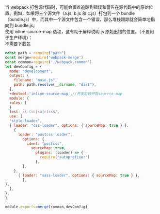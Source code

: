当 webpack 打包源代码时，可能会很难追踪到错误和警告在源代码中的原始位置。例如，如果将三个源文件（a.js, b.js 和 c.js）打包到一个 bundle（bundle.js）中，而其中一个源文件包含一个错误，那么堆栈跟踪就会简单地指向到 bundle.js。<br />使用 inline-source-map 选项，这有助于解释说明 js 原始出错的位置。（不要用于生产环境）：<br />不需要下载包
```javascript
const path = require("path")
const merge=require('webpack-merge')
const common=require('./webpack.common')
let devConfig = {
  mode: "development",
  output: {
    filename: "main.js",
    path: path.resolve(__dirname, "dist"),
  },
  +devtool:'inline-source-map',//开发阶段开启sourrce-map
  module: {
  rules: [
  {
  test: /\.(sc|sa|c)ss$/,
  use: [
  'style-loader',
  { loader: "css-loader", options: { sourceMap: true } },
    {
      loader: "postcss-loader",
        options: {
          ident: "postcss",
            sourceMap: true,
              plugins: (loader) => {
                require("autoprefixer")
              },
        },
    },
      { loader: "sass-loader", options: { sourceMap: true } },
        ],
},
  ],
},
}

module.exports=merge(common,devConfig)
```
